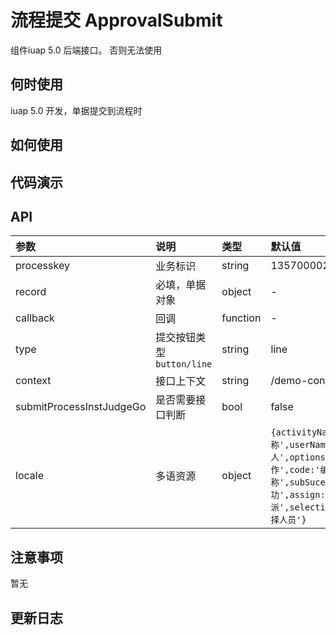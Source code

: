 # 流程提交 ApprovalSubmit

组件iuap 5.0 后端接口。 否则无法使用

## 何时使用

iuap 5.0 开发，单据提交到流程时

## 如何使用


## 代码演示

## API

|参数|说明|类型|默认值|
|:---|:-----|:----|:------|
|processkey|业务标识|string|1357000026525952|
|record|必填，单据对象|object|-|
|callback|回调|function|-|
|type|提交按钮类型 `button/line`|string|line|
|context|接口上下文|string|/demo-contract-server|
|submitProcessInstJudgeGo|是否需要接口判断|bool|false|
|locale|多语资源|object|`{activityName:'环节名称',userName:'被指派人',options:'操作',code:'编码',name:'名称',subSucess:'提交成功',assign:'指派',selectionOfficer:'选择人员'}`|


 ## 注意事项

 暂无

 ## 更新日志